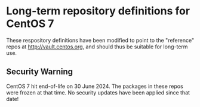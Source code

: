 # Long-term repository definitions for CentOS 7
These respository definitions have been modified to point to the
"reference" repos at http://vault.centos.org, and should thus be
suitable for long-term use.

## Security Warning
CentOS 7 hit end-of-life on 30 June 2024. The packages in these
repos were frozen at that time. No security updates have been
applied since that date!

